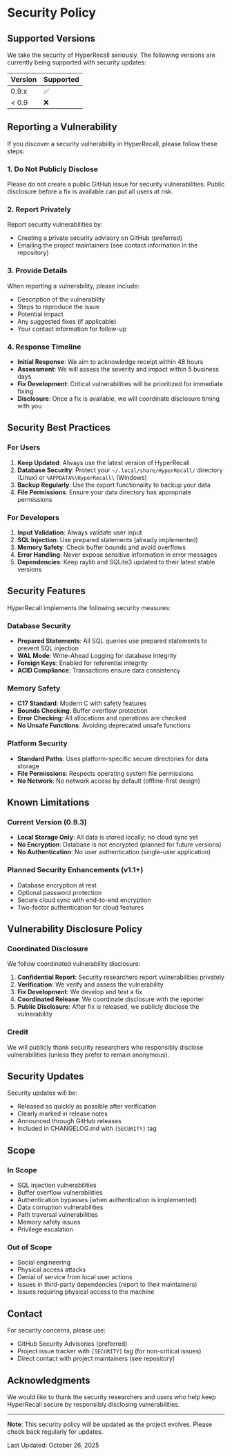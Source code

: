 # Security Policy

## Supported Versions

We take the security of HyperRecall seriously. The following versions are currently being supported with security updates:

| Version | Supported          |
| ------- | ------------------ |
| 0.9.x   | :white_check_mark: |
| < 0.9   | :x:                |

## Reporting a Vulnerability

If you discover a security vulnerability in HyperRecall, please follow these steps:

### 1. Do Not Publicly Disclose

Please do not create a public GitHub issue for security vulnerabilities. Public disclosure before a fix is available can put all users at risk.

### 2. Report Privately

Report security vulnerabilities by:

- Creating a private security advisory on GitHub (preferred)
- Emailing the project maintainers (see contact information in the repository)

### 3. Provide Details

When reporting a vulnerability, please include:

- Description of the vulnerability
- Steps to reproduce the issue
- Potential impact
- Any suggested fixes (if applicable)
- Your contact information for follow-up

### 4. Response Timeline

- **Initial Response**: We aim to acknowledge receipt within 48 hours
- **Assessment**: We will assess the severity and impact within 5 business days
- **Fix Development**: Critical vulnerabilities will be prioritized for immediate fixing
- **Disclosure**: Once a fix is available, we will coordinate disclosure timing with you

## Security Best Practices

### For Users

1. **Keep Updated**: Always use the latest version of HyperRecall
2. **Database Security**: Protect your `~/.local/share/HyperRecall/` directory (Linux) or `%APPDATA%\HyperRecall\` (Windows)
3. **Backup Regularly**: Use the export functionality to backup your data
4. **File Permissions**: Ensure your data directory has appropriate permissions

### For Developers

1. **Input Validation**: Always validate user input
2. **SQL Injection**: Use prepared statements (already implemented)
3. **Memory Safety**: Check buffer bounds and avoid overflows
4. **Error Handling**: Never expose sensitive information in error messages
5. **Dependencies**: Keep raylib and SQLite3 updated to their latest stable versions

## Security Features

HyperRecall implements the following security measures:

### Database Security

- **Prepared Statements**: All SQL queries use prepared statements to prevent SQL injection
- **WAL Mode**: Write-Ahead Logging for database integrity
- **Foreign Keys**: Enabled for referential integrity
- **ACID Compliance**: Transactions ensure data consistency

### Memory Safety

- **C17 Standard**: Modern C with safety features
- **Bounds Checking**: Buffer overflow protection
- **Error Checking**: All allocations and operations are checked
- **No Unsafe Functions**: Avoiding deprecated unsafe functions

### Platform Security

- **Standard Paths**: Uses platform-specific secure directories for data storage
- **File Permissions**: Respects operating system file permissions
- **No Network**: No network access by default (offline-first design)

## Known Limitations

### Current Version (0.9.3)

- **Local Storage Only**: All data is stored locally; no cloud sync yet
- **No Encryption**: Database is not encrypted (planned for future versions)
- **No Authentication**: No user authentication (single-user application)

### Planned Security Enhancements (v1.1+)

- Database encryption at rest
- Optional password protection
- Secure cloud sync with end-to-end encryption
- Two-factor authentication for cloud features

## Vulnerability Disclosure Policy

### Coordinated Disclosure

We follow coordinated vulnerability disclosure:

1. **Confidential Report**: Security researchers report vulnerabilities privately
2. **Verification**: We verify and assess the vulnerability
3. **Fix Development**: We develop and test a fix
4. **Coordinated Release**: We coordinate disclosure with the reporter
5. **Public Disclosure**: After fix is released, we publicly disclose the vulnerability

### Credit

We will publicly thank security researchers who responsibly disclose vulnerabilities (unless they prefer to remain anonymous).

## Security Updates

Security updates will be:

- Released as quickly as possible after verification
- Clearly marked in release notes
- Announced through GitHub releases
- Included in CHANGELOG.md with `[SECURITY]` tag

## Scope

### In Scope

- SQL injection vulnerabilities
- Buffer overflow vulnerabilities
- Authentication bypasses (when authentication is implemented)
- Data corruption vulnerabilities
- Path traversal vulnerabilities
- Memory safety issues
- Privilege escalation

### Out of Scope

- Social engineering
- Physical access attacks
- Denial of service from local user actions
- Issues in third-party dependencies (report to their maintainers)
- Issues requiring physical access to the machine

## Contact

For security concerns, please use:

- GitHub Security Advisories (preferred)
- Project issue tracker with `[SECURITY]` tag (for non-critical issues)
- Direct contact with project maintainers (see repository)

## Acknowledgments

We would like to thank the security researchers and users who help keep HyperRecall secure by responsibly disclosing vulnerabilities.

---

**Note**: This security policy will be updated as the project evolves. Please check back regularly for updates.

Last Updated: October 26, 2025
